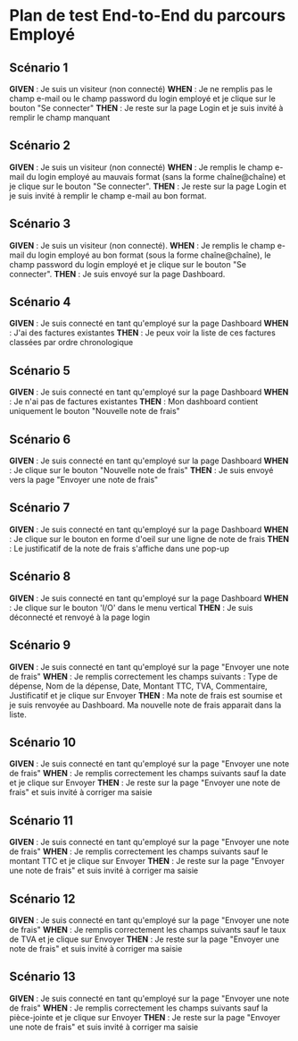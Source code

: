 # Plan de test End-to-End du parcours Employé

## Scénario 1

**GIVEN** : Je suis un visiteur (non connecté)
**WHEN** : Je ne remplis pas le champ e-mail ou le champ password du login employé et je clique sur le bouton "Se connecter"
**THEN** : Je reste sur la page Login et je suis invité à remplir le champ manquant

## Scénario 2

**GIVEN** : Je suis un visiteur (non connecté)
**WHEN** : Je remplis le champ e-mail du login employé au mauvais format (sans la forme chaîne@chaîne) et je clique sur le bouton "Se connecter".
**THEN** : Je reste sur la page Login et je suis invité à remplir le champ e-mail au bon format.

## Scénario 3

**GIVEN** : Je suis un visiteur (non connecté).
**WHEN** : Je remplis le champ e-mail du login employé au bon format (sous la forme chaîne@chaîne), le champ password du login employé et je clique sur le bouton "Se connecter".
**THEN** : Je suis envoyé sur la page Dashboard.

## Scénario 4

**GIVEN** : Je suis connecté en tant qu'employé sur la page Dashboard
**WHEN** : J'ai des factures existantes
**THEN** : Je peux voir la liste de ces factures classées par ordre chronologique

## Scénario 5

**GIVEN** : Je suis connecté en tant qu'employé sur la page Dashboard
**WHEN** : Je n'ai pas de factures existantes
**THEN** : Mon dashboard contient uniquement le bouton "Nouvelle note de frais"

## Scénario 6

**GIVEN** : Je suis connecté en tant qu'employé sur la page Dashboard
**WHEN** : Je clique sur le bouton "Nouvelle note de frais"
**THEN** : Je suis envoyé vers la page "Envoyer une note de frais"

## Scénario 7

**GIVEN** : Je suis connecté en tant qu'employé sur la page Dashboard
**WHEN** : Je clique sur le bouton en forme d'oeil sur une ligne de note de frais
**THEN** : Le justificatif de la note de frais s'affiche dans une pop-up

## Scénario 8

**GIVEN** : Je suis connecté en tant qu'employé sur la page Dashboard
**WHEN** : Je clique sur le bouton 'I/O' dans le menu vertical
**THEN** : Je suis déconnecté et renvoyé à la page login

## Scénario 9

**GIVEN** : Je suis connecté en tant qu'employé sur la page "Envoyer une note de frais"
**WHEN** : Je remplis correctement les champs suivants : Type de dépense, Nom de la dépense, Date, Montant TTC, TVA, Commentaire, Justificatif et je clique sur Envoyer
**THEN** : Ma note de frais est soumise et je suis renvoyée au Dashboard. Ma nouvelle note de frais apparait dans la liste.

## Scénario 10

**GIVEN** : Je suis connecté en tant qu'employé sur la page "Envoyer une note de frais"
**WHEN** : Je remplis correctement les champs suivants sauf la date et je clique sur Envoyer
**THEN** : Je reste sur la page "Envoyer une note de frais" et suis invité à corriger ma saisie

## Scénario 11

**GIVEN** : Je suis connecté en tant qu'employé sur la page "Envoyer une note de frais"
**WHEN** : Je remplis correctement les champs suivants sauf le montant TTC et je clique sur Envoyer
**THEN** : Je reste sur la page "Envoyer une note de frais" et suis invité à corriger ma saisie

## Scénario 12

**GIVEN** : Je suis connecté en tant qu'employé sur la page "Envoyer une note de frais"
**WHEN** : Je remplis correctement les champs suivants sauf le taux de TVA et je clique sur Envoyer
**THEN** : Je reste sur la page "Envoyer une note de frais" et suis invité à corriger ma saisie

## Scénario 13

**GIVEN** : Je suis connecté en tant qu'employé sur la page "Envoyer une note de frais"
**WHEN** : Je remplis correctement les champs suivants sauf la pièce-jointe et je clique sur Envoyer
**THEN** : Je reste sur la page "Envoyer une note de frais" et suis invité à corriger ma saisie